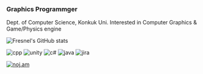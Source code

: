 ### Graphics Programmger
Dept. of Computer Science, Konkuk Uni. Interested in Computer Graphics & Game/Physics engine

![Fresnel's GitHub stats](https://github-readme-stats.vercel.app/api?username=radionemu&hide=contribs,prs&show_icons=true)

![cpp](	https://img.shields.io/badge/C%2B%2B-00599C?style=for-the-badge&logo=c%2B%2B&logoColor=white) ![unity](https://img.shields.io/badge/Unity-100000?style=for-the-badge&logo=unity&logoColor=white) ![c#](https://img.shields.io/badge/C%23-239120?style=for-the-badge&logo=c-sharp&logoColor=white) ![java](https://img.shields.io/badge/Java-ED8B00?style=for-the-badge&logo=openjdk&logoColor=white) ![jira](https://img.shields.io/badge/Jira-0052CC?style=for-the-badge&logo=Jira&logoColor=white)

[![noj.am](http://mazassumnida.wtf/api/v2/generate_badge?boj=radionemu)](https://solved.ac/radionemu)
